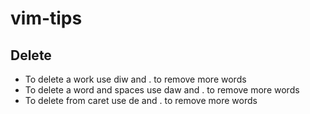 # vim-tips

## Delete

* To delete a work use diw and . to remove more words
* To delete a word and spaces use daw and . to remove more words
* To delete from caret use de and . to remove more words





